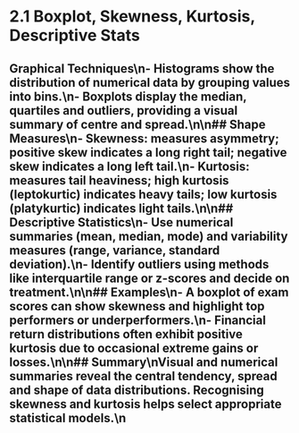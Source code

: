 # 2.1 Boxplot, Skewness, Kurtosis, Descriptive Stats

## Graphical Techniques\n- **Histograms** show the distribution of numerical data by grouping values into bins.\n- **Boxplots** display the median, quartiles and outliers, providing a visual summary of centre and spread.\n\n## Shape Measures\n- **Skewness**: measures asymmetry; positive skew indicates a long right tail; negative skew indicates a long left tail.\n- **Kurtosis**: measures tail heaviness; high kurtosis (leptokurtic) indicates heavy tails; low kurtosis (platykurtic) indicates light tails.\n\n## Descriptive Statistics\n- Use numerical summaries (mean, median, mode) and variability measures (range, variance, standard deviation).\n- Identify outliers using methods like interquartile range or z-scores and decide on treatment.\n\n## Examples\n- A boxplot of exam scores can show skewness and highlight top performers or underperformers.\n- Financial return distributions often exhibit positive kurtosis due to occasional extreme gains or losses.\n\n## Summary\nVisual and numerical summaries reveal the central tendency, spread and shape of data distributions. Recognising skewness and kurtosis helps select appropriate statistical models.\n
